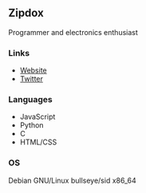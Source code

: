 ## Zipdox
Programmer and electronics enthusiast

### Links
- [Website](https://zipdox.net)
- [Twitter](https://twitter.com/zipdox)

### Languages
- JavaScript
- Python
- C
- HTML/CSS

### OS
Debian GNU/Linux bullseye/sid x86_64
